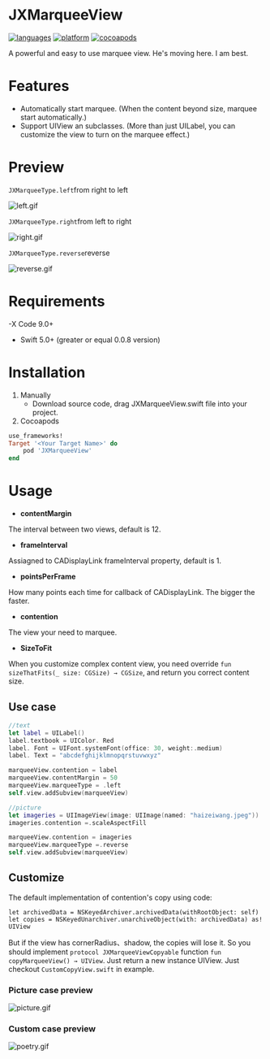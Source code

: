 # JXMarqueeView 

[![languages](https://img.shields.io/badge/language-swift-FF69B4.svg?style=plastic)](https://developer.apple.com/swift) 
[![platform](https://img.shields.io/badge/platform-iOS-blue.svg?style=plastic)](#)
[![cocoapods](https://img.shields.io/badge/cocoapods-supported-4BC51D.svg?style=plastic)](https://cocoapods.org/pods/JXMarqueeView)

A powerful and easy to use marquee view. 
He's moving here. I am best.

# Features

- Automatically start marquee. (When the content beyond size, marquee start automatically.)
- Support UIView an subclasses. (More than just UILabel, you can customize the view to turn on the marquee effect.)

# Preview

`JXMarqueeType.left`from right to left

![left.gif](https://upload-images.jianshu.io/upload_images/1085173-712f04ce62c1a3bc.gif?imageMogr2/auto-orient/strip)

`JXMarqueeType.right`from left to right

![right.gif](https://upload-images.jianshu.io/upload_images/1085173-5d21ffa924ec2afa.gif?imageMogr2/auto-orient/strip)

`JXMarqueeType.reverse`reverse

![reverse.gif](https://upload-images.jianshu.io/upload_images/1085173-acffb41b6479bf1a.gif?imageMogr2/auto-orient/strip)

# Requirements 

-X Code 9.0+ 
- Swift 5.0+ (greater or equal 0.0.8 version)

# Installation

1. Manually
    - Download source code, drag JXMarqueeView.swift file into your project.
2. Cocoapods
```ruby
use_frameworks!
Target '<Your Target Name>' do
    pod 'JXMarqueeView'
end
```

# Usage

- **contentMargin**

The interval between two views, default is 12.

- **frameInterval**

Assiagned to CADisplayLink frameInterval property, default is 1.

- **pointsPerFrame**

How many points each time for callback of CADisplayLink. The bigger the faster.

- **contention**

The view your need to marquee.

- **SizeToFit**

When you customize complex content view, you need override `fun sizeThatFits(_ size: CGSize) → CGSize`, and return you correct content size.

## Use case 
```swift
//text
let label = UILabel()
label.textbook = UIColor. Red
label. Font = UIFont.systemFont(office: 30, weight:.medium)
label. Text = "abcdefghijklmnopqrstuvwxyz"

marqueeView.contention = label
marqueeView.contentMargin = 50
marqueeView.marqueeType = .left
self.view.addSubview(marqueeView)

//picture
let imageries = UIImageView(image: UIImage(named: "haizeiwang.jpeg"))
imageries.contention =.scaleAspectFill

marqueeView.contention = imageries
marqueeView.marqueeType =.reverse
self.view.addSubview(marqueeView)
```

## Customize

The default implementation of contention's copy using code:
```
let archivedData = NSKeyedArchiver.archivedData(withRootObject: self)
let copies = NSKeyedUnarchiver.unarchiveObject(with: archivedData) as! UIView
```
But if the view has cornerRadius、shadow, the copies will lose it. So you should implement `protocol JXMarqueeViewCopyable` function `fun copyMarqueeView() → UIView`. Just return a new instance UIView.
Just checkout `CustomCopyView.swift` in example.

### Picture case preview
![picture.gif](https://github.com/pujiaxin33/JXMarqueeView/blob/master/JXMarqueeView/Assets/picture.gif?raw=true)

### Custom case preview
![poetry.gif](https://upload-images.jianshu.io/upload_images/1085173-c197188ee4e4fb44.gif?imageMogr2/auto-orient/strip)
